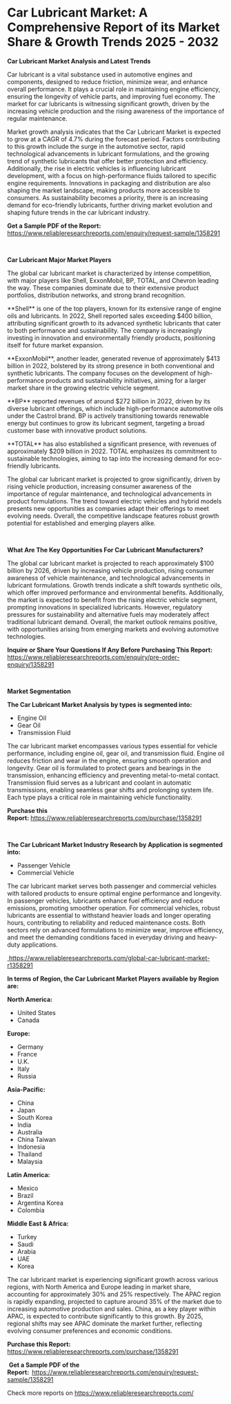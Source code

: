 <p><h1>Car Lubricant Market: A Comprehensive Report of its Market Share & Growth Trends 2025 - 2032</h1></p><p><strong>Car Lubricant Market Analysis and Latest Trends</strong></p>
<p><p>Car lubricant is a vital substance used in automotive engines and components, designed to reduce friction, minimize wear, and enhance overall performance. It plays a crucial role in maintaining engine efficiency, ensuring the longevity of vehicle parts, and improving fuel economy. The market for car lubricants is witnessing significant growth, driven by the increasing vehicle production and the rising awareness of the importance of regular maintenance.</p><p>Market growth analysis indicates that the Car Lubricant Market is expected to grow at a CAGR of 4.7% during the forecast period. Factors contributing to this growth include the surge in the automotive sector, rapid technological advancements in lubricant formulations, and the growing trend of synthetic lubricants that offer better protection and efficiency. Additionally, the rise in electric vehicles is influencing lubricant development, with a focus on high-performance fluids tailored to specific engine requirements. Innovations in packaging and distribution are also shaping the market landscape, making products more accessible to consumers. As sustainability becomes a priority, there is an increasing demand for eco-friendly lubricants, further driving market evolution and shaping future trends in the car lubricant industry.</p></p>
<p><strong>Get a Sample PDF of the Report:&nbsp;</strong> <a href="https://www.reliableresearchreports.com/enquiry/request-sample/1358291?utm_campaign=2657&utm_medium=2&utm_source=Github&utm_content=ia&utm_term=30032025&utm_id=car-lubricant">https://www.reliableresearchreports.com/enquiry/request-sample/1358291</a></p>
<p>&nbsp;</p>
<p><strong>Car Lubricant Major Market Players</strong></p>
<p><p>The global car lubricant market is characterized by intense competition, with major players like Shell, ExxonMobil, BP, TOTAL, and Chevron leading the way. These companies dominate due to their extensive product portfolios, distribution networks, and strong brand recognition.</p><p>**Shell** is one of the top players, known for its extensive range of engine oils and lubricants. In 2022, Shell reported sales exceeding $400 billion, attributing significant growth to its advanced synthetic lubricants that cater to both performance and sustainability. The company is increasingly investing in innovation and environmentally friendly products, positioning itself for future market expansion.</p><p>**ExxonMobil**, another leader, generated revenue of approximately $413 billion in 2022, bolstered by its strong presence in both conventional and synthetic lubricants. The company focuses on the development of high-performance products and sustainability initiatives, aiming for a larger market share in the growing electric vehicle segment.</p><p>**BP** reported revenues of around $272 billion in 2022, driven by its diverse lubricant offerings, which include high-performance automotive oils under the Castrol brand. BP is actively transitioning towards renewable energy but continues to grow its lubricant segment, targeting a broad customer base with innovative product solutions.</p><p>**TOTAL** has also established a significant presence, with revenues of approximately $209 billion in 2022. TOTAL emphasizes its commitment to sustainable technologies, aiming to tap into the increasing demand for eco-friendly lubricants.</p><p>The global car lubricant market is projected to grow significantly, driven by rising vehicle production, increasing consumer awareness of the importance of regular maintenance, and technological advancements in product formulations. The trend toward electric vehicles and hybrid models presents new opportunities as companies adapt their offerings to meet evolving needs. Overall, the competitive landscape features robust growth potential for established and emerging players alike.</p></p>
<p>&nbsp;</p>
<p><strong>What Are The Key Opportunities For Car Lubricant Manufacturers?</strong></p>
<p><p>The global car lubricant market is projected to reach approximately $100 billion by 2026, driven by increasing vehicle production, rising consumer awareness of vehicle maintenance, and technological advancements in lubricant formulations. Growth trends indicate a shift towards synthetic oils, which offer improved performance and environmental benefits. Additionally, the market is expected to benefit from the rising electric vehicle segment, prompting innovations in specialized lubricants. However, regulatory pressures for sustainability and alternative fuels may moderately affect traditional lubricant demand. Overall, the market outlook remains positive, with opportunities arising from emerging markets and evolving automotive technologies.</p></p>
<p><strong>Inquire or Share Your Questions If Any Before Purchasing This Report:</strong> <a href="https://www.reliableresearchreports.com/enquiry/pre-order-enquiry/1358291?utm_campaign=2657&utm_medium=2&utm_source=Github&utm_content=ia&utm_term=30032025&utm_id=car-lubricant">https://www.reliableresearchreports.com/enquiry/pre-order-enquiry/1358291</a></p>
<p>&nbsp;</p>
<p><strong>Market Segmentation</strong></p>
<p><strong>The Car Lubricant Market Analysis by types is segmented into:</strong></p>
<p><ul><li>Engine Oil</li><li>Gear Oil</li><li>Transmission Fluid</li></ul></p>
<p><p>The car lubricant market encompasses various types essential for vehicle performance, including engine oil, gear oil, and transmission fluid. Engine oil reduces friction and wear in the engine, ensuring smooth operation and longevity. Gear oil is formulated to protect gears and bearings in the transmission, enhancing efficiency and preventing metal-to-metal contact. Transmission fluid serves as a lubricant and coolant in automatic transmissions, enabling seamless gear shifts and prolonging system life. Each type plays a critical role in maintaining vehicle functionality.</p></p>
<p><strong>Purchase this Report:&nbsp;</strong><a href="https://www.reliableresearchreports.com/purchase/1358291?utm_campaign=2657&utm_medium=2&utm_source=Github&utm_content=ia&utm_term=30032025&utm_id=car-lubricant">https://www.reliableresearchreports.com/purchase/1358291</a></p>
<p>&nbsp;</p>
<p><strong>The Car Lubricant Market Industry Research by Application is segmented into:</strong></p>
<p><ul><li>Passenger Vehicle</li><li>Commercial Vehicle</li></ul></p>
<p><p>The car lubricant market serves both passenger and commercial vehicles with tailored products to ensure optimal engine performance and longevity. In passenger vehicles, lubricants enhance fuel efficiency and reduce emissions, promoting smoother operation. For commercial vehicles, robust lubricants are essential to withstand heavier loads and longer operating hours, contributing to reliability and reduced maintenance costs. Both sectors rely on advanced formulations to minimize wear, improve efficiency, and meet the demanding conditions faced in everyday driving and heavy-duty applications.</p></p>
<p><a href="https://www.reliableresearchreports.com/global-car-lubricant-market-r1358291?utm_campaign=2657&utm_medium=2&utm_source=Github&utm_content=ia&utm_term=30032025&utm_id=car-lubricant">&nbsp;https://www.reliableresearchreports.com/global-car-lubricant-market-r1358291</a></p>
<p><strong>In terms of Region, the Car Lubricant Market Players available by Region are:</strong></p>
<p>
    <p> <strong> North America: </strong>
        <ul>
            <li>United States</li>
            <li>Canada</li>
        </ul>
        </p> 
    <p> <strong> Europe: </strong>
        <ul>
            <li>Germany</li>
            <li>France</li>
            <li>U.K.</li>
            <li>Italy</li>
            <li>Russia</li>
        </ul>
        </p> 
    <p> <strong> Asia-Pacific: </strong>
        <ul>
            <li>China</li>
            <li>Japan</li>
            <li>South Korea</li>
            <li>India</li>
            <li>Australia</li>
            <li>China Taiwan</li>
            <li>Indonesia</li>
            <li>Thailand</li>
            <li>Malaysia</li>
        </ul>
        </p> 
    <p> <strong> Latin America: </strong>
        <ul>
            <li>Mexico</li>
            <li>Brazil</li>
            <li>Argentina Korea</li>
            <li>Colombia</li>
        </ul>
        </p> 
    <p> <strong> Middle East & Africa: </strong>
        <ul>
            <li>Turkey</li>
            <li>Saudi</li>
            <li>Arabia</li>
            <li>UAE</li>
            <li>Korea</li>
        </ul>
    </p>
    </p>
<p><p>The car lubricant market is experiencing significant growth across various regions, with North America and Europe leading in market share, accounting for approximately 30% and 25% respectively. The APAC region is rapidly expanding, projected to capture around 35% of the market due to increasing automotive production and sales. China, as a key player within APAC, is expected to contribute significantly to this growth. By 2025, regional shifts may see APAC dominate the market further, reflecting evolving consumer preferences and economic conditions.</p></p>
<p><strong>Purchase this Report: </strong><a href="https://www.reliableresearchreports.com/purchase/1358291?utm_campaign=2657&utm_medium=2&utm_source=Github&utm_content=ia&utm_term=30032025&utm_id=car-lubricant">https://www.reliableresearchreports.com/purchase/1358291</a></p>
<p>&nbsp;<strong>Get a Sample PDF of the Report:&nbsp;&nbsp;</strong><a href="https://www.reliableresearchreports.com/enquiry/request-sample/1358291?utm_campaign=2657&utm_medium=2&utm_source=Github&utm_content=ia&utm_term=30032025&utm_id=car-lubricant">https://www.reliableresearchreports.com/enquiry/request-sample/1358291</a></p>
<p><strong></strong></p>
<p>Check more reports on <a href="https://www.reliableresearchreports.com/?utm_campaign=2657&utm_medium=2&utm_source=Github&utm_content=ia&utm_term=30032025&utm_id=car-lubricant">https://www.reliableresearchreports.com/</a></p>